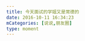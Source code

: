 ```yaml
---
title: 今天面试的学姐又是常德的
date: 2016-10-11 16:34:23
mCategories: [说说,朋友圈]
type: moment
---
```


<div id="pics-20161011163423"></div>

<script src="/lib/moment/pics.js"></script>
<script>
var data = [
    {"link": "2016-10-11_000000.jpeg", "type": "shuoshuo"}
];
picsRender(data, "pics-20161011163423");
</script>
